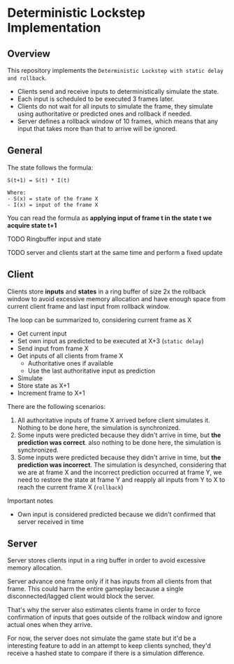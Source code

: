 # Deterministic Lockstep Implementation

## Overview

This repository implements the `Deterministic Lockstep with static delay and rollback`.
- Clients send and receive inputs to deterministically simulate the state.
- Each input is scheduled to be executed 3 frames later.
- Clients do not wait for all inputs to simulate the frame, they simulate using authoritative or predicted ones and rollback if needed.
- Server defines a rollback window of 10 frames, which means that any input that takes more than that to arrive will be ignored.

## General

The state follows the formula:

    S(t+1) = S(t) * I(t)

    Where:
    - S(x) = state of the frame X
    - I(x) = input of the frame X

You can read the formula as **applying input of frame t in the state t we acquire state t+1**

TODO Ringbuffer input and state

TODO server and clients start at the same time and perform a fixed update

## Client

Clients store **inputs** and **states** in a ring buffer of size 2x the rollback window to avoid excessive memory allocation and have enough space from current client frame and last input from rollback window.

The loop can be summarized to, considering current frame as X
- Get current input
- Set own input as predicted to be executed at X+3 (`static delay`)
- Send input from frame X
- Get inputs of all clients from frame X
  - Authoritative ones if available
  - Use the last authoritative input as prediction 
- Simulate
- Store state as X+1
- Increment frame to X+1

There are the following scenarios:
1. All authoritative inputs of frame X arrived before client simulates it. Nothing to be done here, the simulation is synchronized.
2. Some inputs were predicted because they didn't arrive in time, but **the prediction was correct**. also nothing to be done here, the simulation is synchronized.
3. Some inputs were predicted because they didn't arrive in time, but **the prediction was incorrect**. The simulation is desynched, considering that we are at frame X and the incorrect prediction occurred at frame Y, we need to restore the state at frame Y and reapply all inputs from Y to X to reach the current frame X (`rollback`)

Important notes
- Own input is considered predicted because we didn't confirmed that server received in time

## Server

Server stores clients input in a ring buffer in order to avoid excessive memory allocation.

Server advance one frame only if it has inputs from all clients from that frame. This could harm the entire gameplay because a single disconnected/lagged client would block the server.

That's why the server also estimates clients frame in order to force confirmation of inputs that goes outside of the rollback window and ignore actual ones when they arrive.

For now, the server does not simulate the game state but it'd be a interesting feature to add in an attempt to keep clients synched, they'd receive a hashed state to compare if there is a simulation difference.